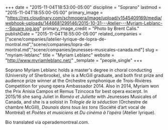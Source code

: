 +++
date = "2015-11-04T18:53:00-05:00"
discipline = "Soprano"
lastmod = "2015-11-04T18:55:00-05:00"
primary_image = "https://res.cloudinary.com/schmopera/image/upload/v1545409169/media/webhook-uploads/1446681299146/2015-10-31---Atelier---Myriam-Leblanc---Square.jpg.jpg"
primary_image_credit = "Photo by Brent Calis."
publishDate = "2015-11-04T18:55:00-05:00"
related_companies = ["scene/companies/latelier-lyrique-de-lopra-de-montral.md","scene/companies/lopra-de-montral.md","scene/companies/jeunesses-musicales-canada.md"]
slug = "myriam-leblanc"
title = "Myriam Leblanc"
website = "http://www.myriamleblanc.net/"
_template = "people_single"
+++

Soprano Myriam Leblanc holds a master's degree in choral conducting (University of Sherbrooke), she is a McGill graduate, and both first prize and audience prize winner at the Orchestre symphonique de Trois-Rivières Competition for young opera Ambassador 2014. Also in 2014, Myriam won the Prix Anisia Campos et Remus Tzincoca for best opera excerpt. In 2015/16 she sang Juliet in *Roméo et Juliette* with Jeunesses Musicales of Canada, and she is a soloist in *Trilogie de la séduction* (Orchestre de chambre McGill), *Daunais dans tous les tons* (Société d’art vocal de Montréal) et *Poètes et musiciens* et *Du cinéma à l’opéra* (Atelier lyrique).

Bio translated via operademontreal.com.
